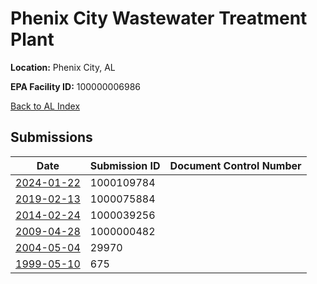 # Phenix City Wastewater Treatment Plant

**Location:** Phenix City, AL

**EPA Facility ID:** 100000006986

[Back to AL Index](../../index.md)

## Submissions

| Date | Submission ID | Document Control Number |
|------|--------------|-------------------------|
| [2024-01-22](submissions/1000109784.md) | 1000109784 |  |
| [2019-02-13](submissions/1000075884.md) | 1000075884 |  |
| [2014-02-24](submissions/1000039256.md) | 1000039256 |  |
| [2009-04-28](submissions/1000000482.md) | 1000000482 |  |
| [2004-05-04](submissions/29970.md) | 29970 |  |
| [1999-05-10](submissions/675.md) | 675 |  |
